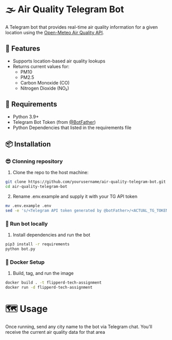 # 🌫️ Air Quality Telegram Bot

A Telegram bot that provides real-time air quality information for a given location using the [Open-Meteo Air Quality API](https://open-meteo.com/en/docs/air-quality-api).

## 🚀 Features

- Supports location-based air quality lookups
- Returns current values for:
  - PM10
  - PM2.5
  - Carbon Monoxide (CO)
  - Nitrogen Dioxide (NO₂)

## 🧰 Requirements

- Python 3.9+
- Telegram Bot Token (from [@BotFather](https://t.me/BotFather))
- Python Dependencies that listed in the requirements file

## 📦 Installation

### 😎 Clonning repository

1. Clone the repo to the host machine:

```bash
git clone https://github.com/yourusername/air-quality-telegram-bot.git
cd air-quality-telegram-bot
```

2. Rename .env.example and supply it with your TG API token

```bash
mv .env.example .env
sed -e 's/<Telegram API token generated by @botFather>/<ACTUAL_TG_TOKEN>/g' .env
```

### 🔧 Run bot locally

1. Install dependencies and run the bot

```bash
pip3 install -r requirements
python bot.py
```

### 🐳 Docker Setup

1. Build, tag, and run the image

```bash
docker build . -t flipperd-tech-assignment
docker run -d flipperd-tech-assignment
```

# 🗺 Usage
Once running, send any city name to the bot via Telegram chat.
You'll receive the current air quality data for that area